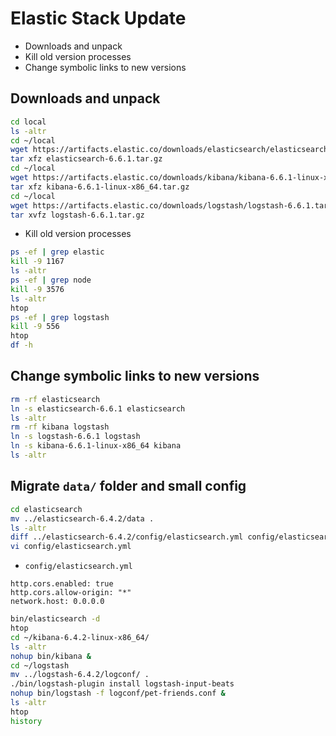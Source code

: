 # Elastic Stack Update
* Downloads and unpack
* Kill old version processes
* Change symbolic links to new versions


## Downloads and unpack

```bash
cd local
ls -altr
cd ~/local
wget https://artifacts.elastic.co/downloads/elasticsearch/elasticsearch-6.6.1.tar.gz
tar xfz elasticsearch-6.6.1.tar.gz
cd ~/local
wget https://artifacts.elastic.co/downloads/kibana/kibana-6.6.1-linux-x86_64.tar.gz
tar xfz kibana-6.6.1-linux-x86_64.tar.gz 
cd ~/local
wget https://artifacts.elastic.co/downloads/logstash/logstash-6.6.1.tar.gz
tar xvfz logstash-6.6.1.tar.gz
```

* Kill old version processes

```bash
ps -ef | grep elastic
kill -9 1167
ls -altr
ps -ef | grep node
kill -9 3576
ls -altr
htop
ps -ef | grep logstash
kill -9 556
htop
df -h
```

## Change symbolic links to new versions

```bash
rm -rf elasticsearch
ln -s elasticsearch-6.6.1 elasticsearch
ls -altr
rm -rf kibana logstash
ln -s logstash-6.6.1 logstash
ln -s kibana-6.6.1-linux-x86_64 kibana
ls -altr
```

## Migrate `data/` folder and small config

```bash
cd elasticsearch
mv ../elasticsearch-6.4.2/data .
ls -altr
diff ../elasticsearch-6.4.2/config/elasticsearch.yml config/elasticsearch.yml 
vi config/elasticsearch.yml 
```

* `config/elasticsearch.yml`

```
http.cors.enabled: true
http.cors.allow-origin: "*"
network.host: 0.0.0.0
```

```bash
bin/elasticsearch -d
htop
cd ~/kibana-6.4.2-linux-x86_64/
ls -altr
nohup bin/kibana &
cd ~/logstash
mv ../logstash-6.4.2/logconf/ .
./bin/logstash-plugin install logstash-input-beats
nohup bin/logstash -f logconf/pet-friends.conf &
ls -altr
htop
history
```